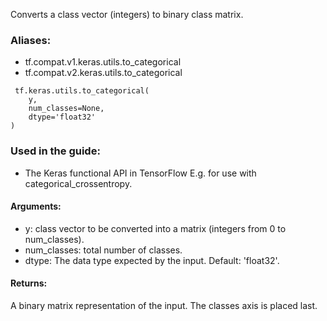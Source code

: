 Converts a class vector (integers) to binary class matrix.
### Aliases:
- tf.compat.v1.keras.utils.to_categorical
- tf.compat.v2.keras.utils.to_categorical

```
 tf.keras.utils.to_categorical(
    y,
    num_classes=None,
    dtype='float32'
)
```
### Used in the guide:
- The Keras functional API in TensorFlow
E.g. for use with categorical_crossentropy.
#### Arguments:
- y: class vector to be converted into a matrix (integers from 0 to num_classes).
- num_classes: total number of classes.
- dtype: The data type expected by the input. Default: 'float32'.
#### Returns:
A binary matrix representation of the input. The classes axis is placed last.
